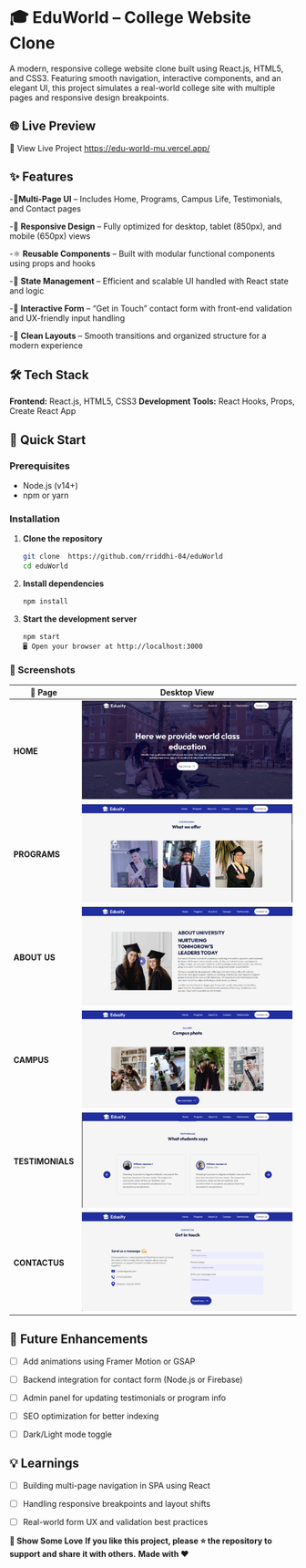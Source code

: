 # 🎓 EduWorld – College Website Clone

A modern, responsive college website clone built using React.js, HTML5, and CSS3. Featuring smooth navigation, interactive components, and an elegant UI, this project simulates a real-world college site with multiple pages and responsive design breakpoints.



## 🌐 Live Preview
🔗 View Live Project
https://edu-world-mu.vercel.app/



## ✨ Features
-📄**Multi-Page UI** – Includes Home, Programs, Campus Life, Testimonials, and Contact pages

-📱 **Responsive Design** – Fully optimized for desktop, tablet (850px), and mobile (650px) views

-⚛️ **Reusable Components** – Built with modular functional components using props and hooks

-🧠 **State Management** – Efficient and scalable UI handled with React state and logic

-📝 **Interactive Form** – “Get in Touch” contact form with front-end validation and UX-friendly input handling

-🎨 **Clean Layouts** – Smooth transitions and organized structure for a modern experience



## 🛠️ Tech Stack
**Frontend:** React.js, HTML5, CSS3
**Development Tools:** React Hooks, Props, Create React App



## 🚀 Quick Start

### Prerequisites
- Node.js (v14+)
- npm or yarn

### Installation 

1. **Clone the repository**
   ```bash
   git clone  https://github.com/rriddhi-04/eduWorld
   cd eduWorld
   ```

2. **Install dependencies**
   ```bash
   npm install
   ```

3. **Start the development server**
   ```bash
   npm start
   🖥️ Open your browser at http://localhost:3000
   ```

### 📸 Screenshots

| 📌 Page | Desktop View | 
|------|------------|
| **HOME** | ![Home](screenshot/Home_screenshot.png) | 
| **PROGRAMS** | ![Programs](screenshot/programs_screenshot.png) | 
| **ABOUT US** | ![AboutUs](screenshot/aboutUs_screenshot.png) | 
| **CAMPUS** | ![Campus](screenshot/Campus_screenshot.png) | 
| **TESTIMONIALS** | ![Testimonials](screenshot/Testimonials_screenshots.png) | 
| **CONTACTUS** | ![ContactUs](screenshot/ContactUs_screenshot.png) | 



## 🔮 Future Enhancements
 
 - [ ] Add animations using Framer Motion or GSAP
 - [ ] Backend integration for contact form (Node.js or Firebase)
 - [ ] Admin panel for updating testimonials or program info
 - [ ] SEO optimization for better indexing
 - [ ] Dark/Light mode toggle



## 💡 Learnings

- [ ] Building multi-page navigation in SPA using React
- [ ] Handling responsive breakpoints and layout shifts
- [ ] Real-world form UX and validation best practices



**📣 Show Some Love**
**If you like this project, please ⭐️ the repository to support and share it with others.**
**Made with ❤️**
